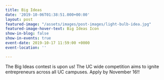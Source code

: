 ```yaml
---
title: Big Ideas
date: '2019-10-06T01:38:51.000+00:00'
layout: post
featured-image: "/assets/images/post-images/light-bulb-idea.jpg"
featured-image-hover-text: Big Ideas Icon
show-in-blog: false
show-in-events: true
event-date: 2019-10-17 11:59:00 +0000
event-location: ''

---
```

The Big Ideas contest is upon us! The UC wide competition aims to ignite entrepreneurs across all UC campuses. Apply by November 16!!